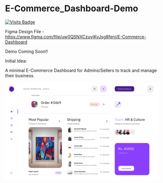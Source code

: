 # E-Commerce_Dashboard-Demo

[![Visits Badge](https://badges.pufler.dev/visits/sahilsarin390/E-Commerce_Dashboard-Demo)](https://badges.pufler.dev)

Figma Design File - https://www.figma.com/file/uw0QSNXCzuyiKyJsg8fenj/E-Commerce-Dashboard

Demo Coming Soon!!

Initial Idea:

A minimal E-Commerce Dashboard for Admins/Sellers to track and manage their business.

![image](https://raw.githubusercontent.com/sahilsarin390/E-Commerce_Dashboard-Demo/main/MacBook%20Pro%20-%201.png)
